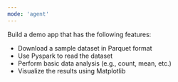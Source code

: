 ```yaml
---
mode: 'agent'
---
```

Build a demo app that has the following features:
- Download a sample dataset in Parquet format
- Use Pyspark to read the dataset
- Perform basic data analysis (e.g., count, mean, etc.)
- Visualize the results using Matplotlib